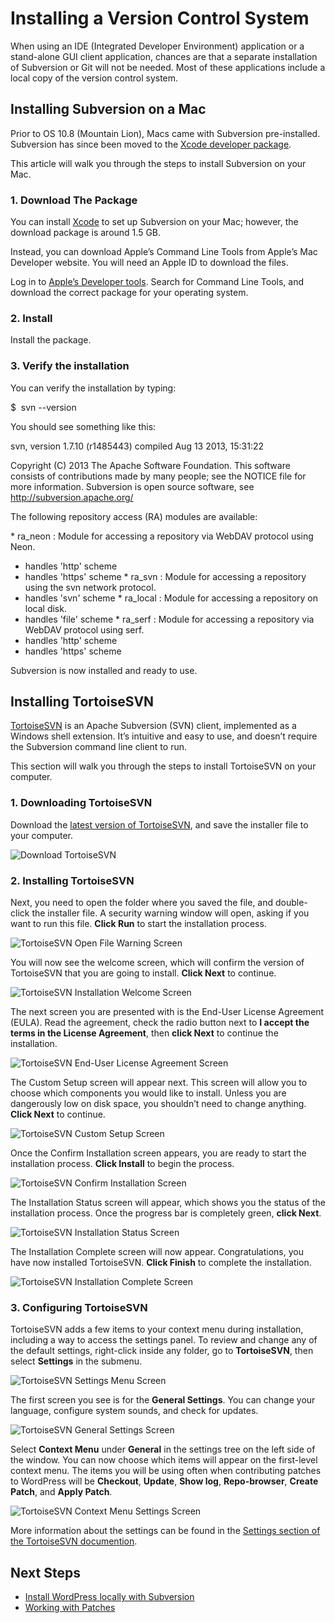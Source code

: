 # Installing a Version Control System

When using an IDE (Integrated Developer Environment) application or a stand-alone GUI client application, chances are that a separate installation of Subversion or Git will not be needed. Most of these applications include a local copy of the version control system.

## Installing Subversion on a Mac

Prior to OS 10.8 (Mountain Lion), Macs came with Subversion pre-installed. Subversion has since been moved to the [Xcode developer package](https://developer.apple.com/xcode/).

This article will walk you through the steps to install Subversion on your Mac.

### 1\. Download The Package

You can install [Xcode](https://developer.apple.com/xcode/) to set up Subversion on your Mac; however, the download package is around 1.5 GB.

Instead, you can download Apple’s Command Line Tools from Apple’s Mac Developer website. You will need an Apple ID to download the files.

Log in to [Apple’s Developer tools](https://developer.apple.com/downloads/index.action). Search for Command Line Tools, and download the correct package for your operating system.

### 2\. Install

Install the package.

### 3\. Verify the installation

You can verify the installation by typing:

$  svn --version

You should see something like this:

svn, version 1.7.10 (r1485443)
   compiled Aug 13 2013, 15:31:22

Copyright (C) 2013 The Apache Software Foundation.
This software consists of contributions made by many people; see the NOTICE
file for more information.
Subversion is open source software, see http://subversion.apache.org/

The following repository access (RA) modules are available:

\* ra\_neon : Module for accessing a repository via WebDAV protocol using Neon.
  - handles 'http' scheme
  - handles 'https' scheme
\* ra\_svn : Module for accessing a repository using the svn network protocol.
  - handles 'svn' scheme
\* ra\_local : Module for accessing a repository on local disk.
  - handles 'file' scheme
\* ra\_serf : Module for accessing a repository via WebDAV protocol using serf.
  - handles 'http' scheme
  - handles 'https' scheme

Subversion is now installed and ready to use.

## Installing TortoiseSVN

[TortoiseSVN](http://tortoisesvn.net/) is an Apache Subversion (SVN) client, implemented as a Windows shell extension. It’s intuitive and easy to use, and doesn’t require the Subversion command line client to run.

This section will walk you through the steps to install TortoiseSVN on your computer.

### 1\. Downloading TortoiseSVN

Download the [latest version of TortoiseSVN](http://tortoisesvn.net/downloads.html), and save the installer file to your computer.

![Download TortoiseSVN](https://make.wordpress.org/core/files/2013/02/tortoisesvn-download.png)

### 2\. Installing TortoiseSVN

Next, you need to open the folder where you saved the file, and double-click the installer file. A security warning window will open, asking if you want to run this file. **Click Run** to start the installation process.

![TortoiseSVN Open File Warning Screen](https://make.wordpress.org/core/files/2013/02/tortoisesvn-installing-run-file1.png)

You will now see the welcome screen, which will confirm the version of TortoiseSVN that you are going to install. **Click Next** to continue.

![TortoiseSVN Installation Welcome Screen](https://make.wordpress.org/core/files/2013/02/tortoisesvn-installing-1.png)

The next screen you are presented with is the End-User License Agreement (EULA). Read the agreement, check the radio button next to **I accept the terms in the License Agreement**, then **click Next** to continue the installation.

![TortoiseSVN End-User License Agreement Screen](https://make.wordpress.org/core/files/2013/02/tortoisesvn-installing-21.png)

The Custom Setup screen will appear next. This screen will allow you to choose which components you would like to install. Unless you are dangerously low on disk space, you shouldn’t need to change anything. **Click Next** to continue.

![TortoiseSVN Custom Setup Screen](https://make.wordpress.org/core/files/2013/02/tortoisesvn-installing-3.png)

Once the Confirm Installation screen appears, you are ready to start the installation process. **Click Install** to begin the process.

![TortoiseSVN Confirm Installation Screen](https://make.wordpress.org/core/files/2013/02/tortoisesvn-installing-4.png)

The Installation Status screen will appear, which shows you the status of the installation process. Once the progress bar is completely green, **click Next**.

![TortoiseSVN Installation Status Screen](https://make.wordpress.org/core/files/2013/02/tortoisesvn-installing-5.png)

The Installation Complete screen will now appear. Congratulations, you have now installed TortoiseSVN. **Click Finish** to complete the installation.

![TortoiseSVN Installation Complete Screen](https://make.wordpress.org/core/files/2013/02/tortoisesvn-installing-7.png)

### 3\. Configuring TortoiseSVN

TortoiseSVN adds a few items to your context menu during installation, including a way to access the settings panel. To review and change any of the default settings, right-click inside any folder, go to **TortoiseSVN**, then select **Settings** in the submenu.

![TortoiseSVN Settings Menu Screen](https://make.wordpress.org/core/files/2013/02/tortoisesvn-settings-context-menu.png)

The first screen you see is for the **General Settings**. You can change your language, configure system sounds, and check for updates.

![TortoiseSVN General Settings Screen](https://make.wordpress.org/core/files/2013/02/tortoisesvn-settings-1.png)

Select **Context Menu** under **General** in the settings tree on the left side of the window. You can now choose which items will appear on the first-level context menu. The items you will be using often when contributing patches to WordPress will be **Checkout**, **Update**, **Show log**, **Repo-browser**, **Create Patch**, and **Apply Patch**.

![TortoiseSVN Context Menu Settings Screen](https://make.wordpress.org/core/files/2013/02/tortoisesvn-settings-2.png)

More information about the settings can be found in the [Settings section of the TortoiseSVN documention](http://tortoisesvn.net/docs/release/TortoiseSVN_en/tsvn-dug-settings.html).

## Next Steps

*   [Install WordPress locally with Subversion](https://make.wordpress.org/core/handbook/tutorials/installing-wordpress-locally/from-svn/)
*   [Working with Patches](https://make.wordpress.org/core/handbook/tutorials/working-with-patches/)